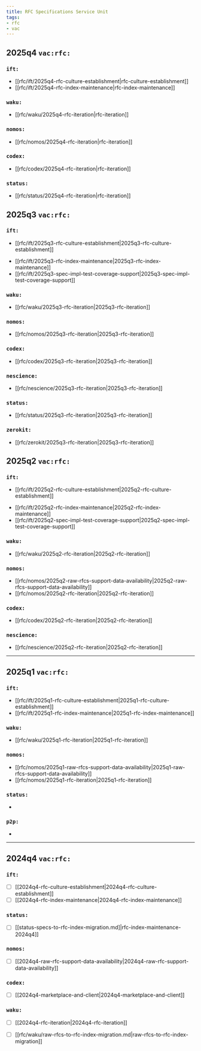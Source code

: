 ```yaml
---
title: RFC Specifications Service Unit
tags:
- rfc
- vac
---
```


## 2025q4 `vac:rfc:`


### `ift:`
* [[rfc/ift/2025q4-rfc-culture-establishment|rfc-culture-establishment]]
* [[rfc/ift/2025q4-rfc-index-maintenance|rfc-index-maintenance]]

### `waku:`
* [[rfc/waku/2025q4-rfc-iteration|rfc-iteration]]

### `nomos:`
* [[rfc/nomos/2025q4-rfc-iteration|rfc-iteration]]

### `codex:`
* [[rfc/codex/2025q4-rfc-iteration|rfc-iteration]]

### `status:`
* [[rfc/status/2025q4-rfc-iteration|rfc-iteration]]


## 2025q3 `vac:rfc:`


### `ift:`
- [[rfc/ift/2025q3-rfc-culture-establishment|2025q3-rfc-culture-establishment]]
+ [[rfc/ift/2025q3-rfc-index-maintenance|2025q3-rfc-index-maintenance]]
+ [[rfc/ift/2025q3-spec-impl-test-coverage-support|2025q3-spec-impl-test-coverage-support]]

### `waku:`
- [[rfc/waku/2025q3-rfc-iteration|2025q3-rfc-iteration]]

### `nomos:`
- [[rfc/nomos/2025q3-rfc-iteration|2025q3-rfc-iteration]]

### `codex:`
- [[rfc/codex/2025q3-rfc-iteration|2025q3-rfc-iteration]]

### `nescience:`
- [[rfc/nescience/2025q3-rfc-iteration|2025q3-rfc-iteration]]

### `status:`
- [[rfc/status/2025q3-rfc-iteration|2025q3-rfc-iteration]]

### `zerokit:`
- [[rfc/zerokit/2025q3-rfc-iteration|2025q3-rfc-iteration]]

## 2025q2 `vac:rfc:`


### `ift:`
- [[rfc/ift/2025q2-rfc-culture-establishment|2025q2-rfc-culture-establishment]]
+ [[rfc/ift/2025q2-rfc-index-maintenance|2025q2-rfc-index-maintenance]]
+ [[rfc/ift/2025q2-spec-impl-test-coverage-support|2025q2-spec-impl-test-coverage-support]]

### `waku:`
- [[rfc/waku/2025q2-rfc-iteration|2025q2-rfc-iteration]]

### `nomos:`
- [[rfc/nomos/2025q2-raw-rfcs-support-data-availability|2025q2-raw-rfcs-support-data-availability]]
- [[rfc/nomos/2025q2-rfc-iteration|2025q2-rfc-iteration]]

### `codex:`
- [[rfc/codex/2025q2-rfc-iteration|2025q2-rfc-iteration]]

### `nescience:`
- [[rfc/nescience/2025q2-rfc-iteration|2025q2-rfc-iteration]]


---

## 2025q1 `vac:rfc:`


### `ift:`
+ [[rfc/ift/2025q1-rfc-culture-establishment|2025q1-rfc-culture-establishment]]
+ [[rfc/ift/2025q1-rfc-index-maintenance|2025q1-rfc-index-maintenance]]

### `waku:`
- [[rfc/waku/2025q1-rfc-iteration|2025q1-rfc-iteration]]

### `nomos:`
- [[rfc/nomos/2025q1-raw-rfcs-support-data-availability|2025q1-raw-rfcs-support-data-availability]]
- [[rfc/nomos/2025q1-rfc-iteration|2025q1-rfc-iteration]]

### `status:`
- 
### `p2p:`
- 
--- 
## 2024q4 `vac:rfc:`

### `ift:`
* [ ] [[2024q4-rfc-culture-establishment|2024q4-rfc-culture-establishment]]
* [ ] [[2024q4-rfc-index-maintenance|2024q4-rfc-index-maintenance]]

### `status:`
* [ ] [[status-specs-to-rfc-index-migration.md]|rfc-index-maintenance-2024q4]]

### `nomos:`
* [ ] [[2024q4-raw-rfc-support-data-availability|2024q4-raw-rfc-support-data-availability]]


### `codex:`
* [ ] [[2024q4-marketplace-and-client|2024q4-marketplace-and-client]]

### `waku:`
* [ ] [[2024q4-rfc-iteration|2024q4-rfc-iteration]]
* [ ] [[rfc/waku/raw-rfcs-to-rfc-index-migration.md|raw-rfcs-to-rfc-index-migration]]

